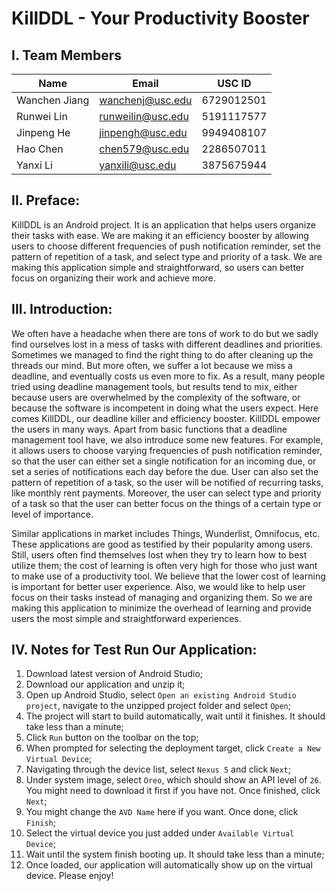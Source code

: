 # KillDDL - Your Productivity Booster

## I. Team Members
|Name|Email|USC ID|
|-|-|-|
|Wanchen Jiang|wanchenj@usc.edu|6729012501| 
|Runwei Lin|runweilin@usc.edu|5191117577|
|Jinpeng He|jinpengh@usc.edu|9949408107|
|Hao Chen|chen579@usc.edu|2286507011|
|Yanxi Li|yanxili@usc.edu|3875675944|

## II. Preface:  
KillDDL is an Android project. It is an application that helps users organize their tasks with ease. We are making it an efficiency booster by allowing users to choose different frequencies of push notification reminder, set the pattern of repetition of a task, and select type and priority of a task. We are making this application simple and straightforward, so users can better focus on organizing their work and achieve more.

## III. Introduction:  
We often have a headache when there are tons of work to do but we sadly find ourselves lost in a mess of tasks with different deadlines and priorities. Sometimes we managed to find the right thing to do after cleaning up the threads our mind. But more often, we suffer a lot because we miss a deadline, and eventually costs us even more to fix. As a result, many people tried using deadline management tools, but results tend to mix, either because users are overwhelmed by the complexity of the software, or because the software is incompetent in doing what the users expect. Here comes KillDDL, our deadline killer and efficiency booster. KillDDL empower the users in many ways. Apart from basic functions that a deadline management tool have, we also introduce some new features. For example, it allows users to choose varying frequencies of push notification reminder, so that the user can either set a single notification for an incoming due, or set a series of notifications each day before the due. User can also set the pattern of repetition of a task, so the user will be notified of recurring tasks, like monthly rent payments. Moreover, the user can select type and priority of a task so that the user can better focus on the things of a certain type or level of importance.

Similar applications in market includes Things, Wunderlist, Omnifocus, etc. These applications are good as testified by their popularity among users. Still, users often find themselves lost when they try to learn how to best utilize them; the cost of learning is often very high for those who just want to make use of a productivity tool. We believe that the lower cost of learning is important for better user experience. Also, we would like to help user focus on their tasks instead of managing and organizing them. So we are making this application to minimize the overhead of learning and provide users the most simple and straightforward experiences.

## IV. Notes for Test Run Our Application:  
1. Download latest version of Android Studio;  
2. Download our application and unzip it;  
3. Open up Android Studio, select `Open an existing Android Studio project`, navigate to the unzipped project folder and select `Open`;  
4. The project will start to build automatically, wait until it finishes. It should take less than a minute;  
5. Click `Run` button on the toolbar on the top;  
6. When prompted for selecting the deployment target, click `Create a New Virtual Device`;  
7. Navigating through the device list, select `Nexus 5` and click `Next`;  
8. Under system image, select `Oreo`, which should show an API level of `26`. You might need to download it first if you have not. Once finished, click `Next`;
9. You might change the `AVD Name` here if you want. Once done, click `Finish`;  
10. Select the virtual device you just added under `Available Virtual Device`;  
11. Wait until the system finish booting up. It should take less than a minute;  
12. Once loaded, our application will automatically show up on the virtual device. Please enjoy!